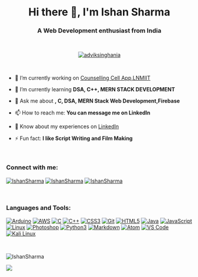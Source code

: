 <h1 align="center">Hi there 👋, I'm Ishan Sharma</h1>
<h3 align="center">A Web Development enthusiast from India</h3>
<br>

<p align="center"> <a href="https://github.com/ryo-ma/github-profile-trophy"><img src="https://github-profile-trophy.vercel.app/?username=adviksinghania" alt="adviksinghania" /></a> </p>
<br>

- 🔭 I’m currently working on [Counselling Cell App,LNMIIT](https://adviksinghania.github.io/shamir-secret-sharing/)

- 🌱 I’m currently learning **DSA, C++, MERN STACK DEVELOPMENT**


- 💬 Ask me about **, C, DSA, MERN Stack Web Development,Firebase**

- 📫 How to reach me: **You can message me on LinkedIn**

- 📄 Know about my experiences on [LinkedIn](https://www.linkedin.com/in/SharmaIshan2106/)

- ⚡ Fun fact: **I like Script Writing and Film Making**

<br>
<h3 align="left">Connect with me:</h3>
<p align="left">
<a href="https://twitter.com/SharmaIshan2106" target="_blank"><img align="center" src="https://img.shields.io/badge/Twitter-1DA1F2?style=for-the-badge&logo=twitter&logoColor=white" alt="IshanSharma"/></a>
<a href="https://www.linkedin.com/in/SharmaIshan2106/" target="_blank"><img align="center" src="https://img.shields.io/badge/LinkedIn-0077B5?style=for-the-badge&logo=linkedin&logoColor=white" alt="IshanSharma"/></a>
<a href="https://t.me/SharmaIshan2106" target="_blank"><img align="center" src="https://img.shields.io/badge/Telegram-2CA5E0?style=for-the-badge&logo=telegram&logoColor=white" alt="IshanSharma"/></a>
</p>

<br>
<h3 align="left">Languages and Tools:</h3>
<p align="left"> <a href="https://www.arduino.cc/" target="_blank"><img src="https://img.shields.io/badge/-Arduino-00979D?style=for-the-badge&logo=Arduino&logoColor=white" alt="Arduino"/></a> <a href="https://aws.amazon.com" target="_blank"><img src="https://img.shields.io/badge/AWS-%23FF9900.svg?style=for-the-badge&logo=amazon-aws&logoColor=white" alt="AWS"/></a> <a href="https://www.cprogramming.com/" target="_blank"><img src="https://img.shields.io/badge/c-%2300599C.svg?style=for-the-badge&logo=c&logoColor=white" alt="C"/></a> <a href="https://www.w3schools.com/cpp/" target="_blank"><img src="https://img.shields.io/badge/c++-%2300599C.svg?style=for-the-badge&logo=c%2B%2B&logoColor=white" alt="C++"/></a> <a href="https://www.w3schools.com/css/" target="_blank"> <img src="https://img.shields.io/badge/css3-%231572B6.svg?style=for-the-badge&logo=css3&logoColor=white" alt="CSS3"/></a> <a href="https://git-scm.com/" target="_blank"> <img src="https://img.shields.io/badge/git-%23F05033.svg?style=for-the-badge&logo=git&logoColor=white" alt="Git"/></a> <a href="https://www.w3.org/html/" target="_blank"> <img src="https://img.shields.io/badge/html5-%23E34F26.svg?style=for-the-badge&logo=html5&logoColor=white" alt="HTML5"/></a> <a href="https://www.java.com" target="_blank"> <img src="https://img.shields.io/badge/java-%23ED8B00.svg?style=for-the-badge&logo=java&logoColor=white" alt="Java"/></a> <a href="https://developer.mozilla.org/en-US/docs/Web/JavaScript" target="_blank"> <img src="https://img.shields.io/badge/javascript-%23323330.svg?style=for-the-badge&logo=javascript&logoColor=%23F7DF1E" alt="JavaScript"/></a> <a href="https://www.linux.org/" target="_blank"> <img src="https://img.shields.io/badge/Linux-FCC624?style=for-the-badge&logo=linux&logoColor=black" alt="Linux"/></a> <a href="https://www.photoshop.com/en" target="_blank"> <img src="https://img.shields.io/badge/photoshop-%2331A8FF.svg?style=for-the-badge&logo=adobephotoshop&logoColor=white" alt="Photoshop"/></a> <a href="https://www.python.org" target="_blank"> <img src="https://img.shields.io/badge/Python-3776AB?style=for-the-badge&logo=python&logoColor=FFD43B" alt="Python3"/></a> <a href="https://daringfireball.net/projects/markdown/" target="_blank"> <img src="https://img.shields.io/badge/markdown-%23000000.svg?style=for-the-badge&logo=markdown&logoColor=white" alt="Markdown"/></a> <a href="https://atom.io/" target="_blank"> <img src="https://img.shields.io/badge/Atom-%2366595C.svg?style=for-the-badge&logo=atom&logoColor=white" alt="Atom"/></a> <a href="https://code.visualstudio.com/" target="_blank"> <img src="https://img.shields.io/badge/VS%20Code-0078d7.svg?style=for-the-badge&logo=visual-studio-code&logoColor=white" alt="VS Code"/></a> <a href="https://kali.org/" target="_blank"> <img src="https://img.shields.io/badge/Kali_Linux-557C94?style=for-the-badge&logo=kali-linux&logoColor=white" alt="Kali Linux"/></a></p>
<br>

<p><img align="center" src="https://github-readme-streak-stats.herokuapp.com/?user=ishan21sh&theme=radical" alt="IshanSharma" /></p>

<p><img align="center" src="https://github-readme-stats.vercel.app/api/top-langs?username=ishan21sh&show_icons=true&theme=radical&locale=en&layout=compact%22 alt="IshanSharma" /></p>
